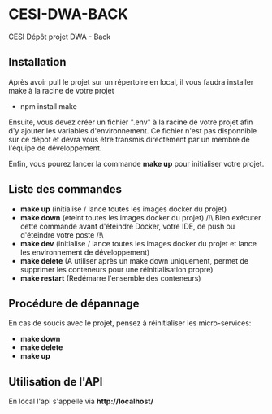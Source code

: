 # CESI-DWA-BACK
CESI Dépôt projet DWA - Back

## Installation
Après avoir pull le projet sur un répertoire en local, il vous faudra installer make à la racine de votre projet
- npm install make
  
Ensuite, vous devez créer un fichier ".env" à la racine de votre projet afin d'y ajouter les variables d'environnement. Ce fichier n'est pas disponnible sur ce dépot et devra vous être transmis directement par un membre de l'équipe de développement.

Enfin, vous pourez lancer la commande **make up** pour initialiser votre projet.

## Liste des commandes
- **make up** (initialise / lance toutes les images docker du projet)
- **make down** (eteint toutes les images docker du projet)
 /!\ Bien exécuter cette commande avant d'éteindre Docker, votre IDE, de push ou d'éteindre votre poste /!\
- **make dev** (initialise / lance toutes les images docker du projet et lance les environnement de développement)
- **make delete** (A utiliser après un make down uniquement, permet de supprimer les conteneurs pour une réinitialisation propre)
- **make restart** (Redémarre l'ensemble des conteneurs)

## Procédure de dépannage
En cas de soucis avec le projet, pensez à réinitialiser les micro-services:
- **make down**
- **make delete**
- **make up**

## Utilisation de l'API
En local l'api s'appelle via **http://localhost/**
